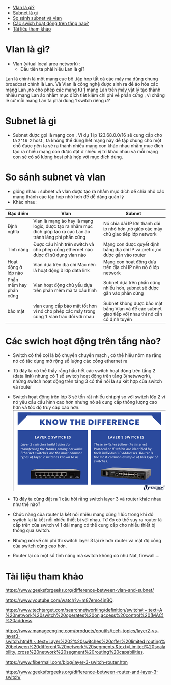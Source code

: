 - [Vlan là gì?](#vlan-là-gì)
- [Subnet là gì](#subnet-là-gì)
- [So sánh subnet và vlan](#so-sánh-subnet-và-vlan)
- [Các swich hoạt động trên tầng nào?](#các-swich-hoạt-động-trên-tầng-nào)
- [Tài liệu tham khảo](#tài-liệu-tham-khảo)

# Vlan là gì?
- Vlan (vitual local area network) :
    - Đầu tiên ta phải hiểu Lan là gì?

Lan là chính là một mạng cục bộ ,tập hợp tất cả các máy mà dùng chung broadcast chính là Lan. Và Vlan là công nghệ được sinh ra để ảo hóa các mạng Lan ,nó cho phép các mạng từ 1 mạng Lan trên máy vật lý tạo thành nhiều mạng Lan ảo nhằm mục đích tiết kiệm chi phí về phần cứng , vì chẳng lẽ cứ mỗi mạng Lan ta phải dùng 1 switch riêng ư?

# Subnet là gì
- Subnet được gọi là mạng con . Ví dụ 1 ip 123.68.0.0/16 sẽ cung cấp cho ta `2^16-2` host , ta không thể dùng hết mạng này để tập chung cho một chỗ được nên ta sẽ ra thành nhiều mạng con khác nhau nhằm mục đích tạo ra nhiều mạng con được đặt ở nhiều vị trí khác nhau và mỗi mạng con sẽ có số lượng host phù hợp với mục đích dùng.

# So sánh subnet và vlan
- giống nhau : subnet và vlan được tạo ra nhằm mục đích để chia nhỏ các mạng thành các tập hợp nhỏ hơn để dễ dàng quản lý
- Khác nhau:

|Đặc điểm|Vlan|Subnet|
|--------|----|------|
|Định nghĩa|Vlan là mạng ảo hay là mạng logic, được tạo ra nhằm mục đích giúp tạo ra các Lan ảo tránh lãng phí phần cứng | Nó chia dải IP lớn thành dải ip nhỏ hơn ,nó giúp các máy chủ giao tiếp lớp network|
|Tính năng|Được cấu hình trên switch và cho phép cổng ethernet nào được đi sử dụng vlan nào|Mạng con được quyết định bằng địa chỉ IP và prefix ,nó được gắn vào router|
|Hoạt động ở lớp nào|Vlan dựa trên địa chỉ Mac nên là hoạt động ở lớp data link|Mạng con hoạt động dựa trên địa chỉ IP nên nó ở lớp network|
|Phần mềm hay phần cứng|Vlan hoạt động chủ yếu dựa trên phần mềm mà ta cấu hình|Subnet dựa trên phần cứng nhiều hơn, subnet sẽ được gắn vào phần cứng|
|bảo mật|vlan cung cấp bảo mật tốt hơn vì nó cho phép các máy trong cùng 1 vlan trao đổi với nhau|Subnet không được bảo mật bằng Vlan và để các subnet giao tiếp với nhau thì nó cần có định tuyến|

# Các swich hoạt động trên tầng nào?
- Switch có thể coi là bộ chuyển chuyển mạch , có thể hiểu nôm na rằng nó có tác dụng mở rộng số lượng các cổng ethernet ra
- Từ đây ta có thể thấy rằng hầu hết các switch hoạt động trên tầng 2 (data link) nhưng có 1 số switch hoạt động trên tầng 3(netwwork), những switch hoạt động trên tầng 3 có thể nói là sự kết hợp của switch và router
- Switch hoạt động trên lớp 3 sẽ tốn rất nhiều chi phí so với switch lớp 2 vì nó yêu cầu cấu hình cao hơn nhưng nó sẽ cung cấp thông lượng cao hơn và tốc độ truy cập cao hơn.
![Alt](/thuctap/anh/Screenshot_32.png)


- Từ đây ta cũng đặt ra 1 câu hỏi rằng switch layer 3 và router khác nhau như thế nào?
- Chức năng của router là kết nối nhiều mạng cùng 1 lúc trong khi đó switch lại là kết nối nhiều thiết bị với nhau. Từ đó có thể suy ra router là cấp trên của switch vì 1 dải mạng có thể cung cấp cho nhiều thiết bị thông qua switch.
- Nhưng nói về chi phí thì switch layer 3 lại rẻ hơn router và mật độ cổng của switch cũng cao hơn.
- Router lại có một số tính năng mà switch không có như Nat, firewall....
# Tài liệu tham khảo

https://www.geeksforgeeks.org/difference-between-vlan-and-subnet/

https://www.youtube.com/watch?v=m87emo4inBQ.

https://www.techtarget.com/searchnetworking/definition/switch#:~:text=A%20network%20switch%20operates%20on,access%20control%20(MAC)%20address.

https://www.manageengine.com/products/oputils/tech-topics/layer2-vs-layer3-switch.html#:~:text=Layer%202%20switches%20offer%20limited,routing%20between%20different%20network%20segments.&text=Limited%20scalability.,cross%20network%20segment%20routing%20capabilities.

https://www.fibermall.com/blog/layer-3-switch-router.htm

https://www.geeksforgeeks.org/difference-between-router-and-layer-3-switch/

